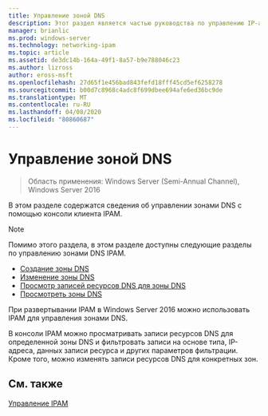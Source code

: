 ```yaml
---
title: Управление зоной DNS
description: Этот раздел является частью руководства по управлению IP-адресами (IPAM) в Windows Server 2016.
manager: brianlic
ms.prod: windows-server
ms.technology: networking-ipam
ms.topic: article
ms.assetid: de3dc14b-164a-49f1-8a57-b9e788046c23
ms.author: lizross
author: eross-msft
ms.openlocfilehash: 27d65f1e456bad843fefd18fff45cd5ef6258278
ms.sourcegitcommit: b00d7c8968c4adc8f699dbee694afe6ed36bc9de
ms.translationtype: MT
ms.contentlocale: ru-RU
ms.lasthandoff: 04/08/2020
ms.locfileid: "80860687"
---
```

# <a name="dns-zone-management"></a>Управление зоной DNS

>Область применения: Windows Server (Semi-Annual Channel), Windows Server 2016

В этом разделе содержатся сведения об управлении зонами DNS с помощью консоли клиента IPAM.  
  
> [!NOTE]  
> Помимо этого раздела, в этом разделе доступны следующие разделы по управлению зонами DNS IPAM.  
>   
> -   [Создание зоны DNS](../../technologies/ipam/Create-a-DNS-Zone.md)  
> -   [Изменение зоны DNS](../../technologies/ipam/Edit-a-DNS-Zone.md)  
> -   [Просмотр записей ресурсов DNS для зоны DNS](../../technologies/ipam/View-DNS-Resource-Records-for-a-DNS-Zone.md)  
> -   [Просмотреть зоны DNS](../../technologies/ipam/View-DNS-Zones.md)  
  
При развертывании IPAM в Windows Server 2016 можно использовать IPAM для управления зонами DNS.  
  
В консоли IPAM можно просматривать записи ресурсов DNS для определенной зоны DNS и фильтровать записи на основе типа, IP-адреса, данных записи ресурса и других параметров фильтрации. Кроме того, можно изменять записи ресурсов DNS для конкретных зон.  
  
## <a name="see-also"></a>См. также  
[Управление IPAM](Manage-IPAM.md)  
  


